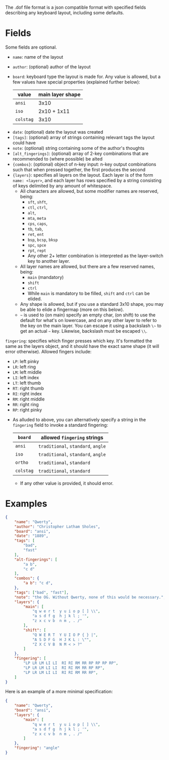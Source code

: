 The .dof file format is a json compatible format with specified fields describing any keyboard layout, including some defaults.

# Fields

Some fields are optional.

- `name`: name of the layout
- `author`: (optional) author of the layout   
- `board`: keyboard type the layout is made for. Any value is allowed, but a few values have special properties (explained further below):

  | value     | main layer shape |
  | --------- | ---------------- |
  | `ansi`    | 3x10             |
  | `iso`     | 2x10 + 1x11      |
  | `colstag` | 3x10             |
  
* `date`: (optional) date the layout was created    
* `[tags]`: (optional) array of strings containing relevant tags the layout could have    
* `note`: (optional) string containing some of the author's thoughts    
* `[alt_fingerings]`: (optional) array of 2-key combinations that are recommended to (where possible) be alted    
* `{combos}`: (optional) object of n-key input: n-key output combinations such that when pressed together, the first produces the second
* `{layers}`: specifies all layers on the layout. Each layer is of the form `name: <layer>`, and each layer has rows specified by a string consisting of keys delimited by any amount of whitespace. 
  - All characters are allowed, but some modifier names are reserved, being:
    * `sft`, `shft`,
    * `ctl`, `ctrl`,
    * `alt`, 
    * `mta`, `meta`
    * `cps`, `caps`,
    * `tb`, `tab`,
    * `ret`, `ent`
    * `bsp`, `bcsp`, `bksp`
    * `spc`, `spce`
    * `rpt`, `rept`  
    - Any other 2+ letter combination is interpreted as the layer-switch key to another layer.
  - All layer names are allowed, but there are a few reserved names, being:
    * `main` (mandatory)
    * `shift`
    * `ctrl`
    - While `main` is mandatory to be filled, `shift` and `ctrl` can be elided. 
  - Any shape is allowed, but if you use a standard 3x10 shape, you may be able to elide a fingermap (more on this below). 
  - `~` is used to (on main) specify an empty char, (on shift) to use the default for what's on lowercase, and on any other layer to refer to the key on the main layer. You can escape it using a backslash `\~` to get an actual `~` key. Likewise, backslash must be escaped `\\`.

`fingering`: specifies which finger presses which key. It's formatted the same as the layers object, and it should have the exact same shape (it will error otherwise). Allowed fingers include:
  * `LP`: left pinky
  * `LR`: left ring
  * `LM`: left middle
  * `LI`: left index
  * `LT`: left thumb
  * `RT`: right thumb
  * `RI`: right index
  * `RM`: right middle
  * `RR`: right ring
  * `RP`: right pinky
  
  - As alluded to above, you can alternatively specify a string in the `fingering` field to invoke a standard fingering:

    | `board`   | allowed `fingering` strings        |
    | --------- | ---------------------------------- |
    | `ansi`    | `traditional`, `standard`, `angle` |
    | `iso`     | `traditional`, `standard`, `angle` |
    | `ortho`   | `traditional`, `standard`          |
    | `colstag` | `traditional`, `standard`          |

    - If any other value is provided, it should error.

# Examples


```json
{
    "name": "Qwerty",
    "author": "Christopher Latham Sholes",
    "board": "ansi",
    "date": "1889",
    "tags": [
        "bad",
        "fast"
    ],
    "alt-fingerings": [
        "a b",
        "c d"
    ],
    "combos": {
        "a b": "c d",
    },
    "tags": ["bad", "fast"],
    "note": "the OG. Without Qwerty, none of this would be necessary.",
    "layers": {
        "main": [
            "q w e r t  y u i o p [ ] \\",
            "a s d f g  h j k l ; '",
            "z x c v b  n m , . /"
        ],
        "shift": [
            "Q W E R T  Y U I O P { } |",
            "A S D F G  H J K L : \"",
            "Z X C V B  N M < > ?"
        ]
    },
    "fingering": [
        "LP LR LM LI LI  RI RI RM RR RP RP RP RP",
        "LP LR LM LI LI  RI RI RM RR RP RP",
        "LP LR LM LI LI  RI RI RM RR RP",
    ]
}

```

Here is an example of a more minimal specification:

```json
{
    "name": "Qwerty",
    "board": "ansi",
    "layers": {      
        "main": [
            "q w e r t  y u i o p [ ] \\",
            "a s d f g  h j k l ; '",
            "z x c v b  n m , . /"
        ]
    },
    "fingering": "angle"
}
```